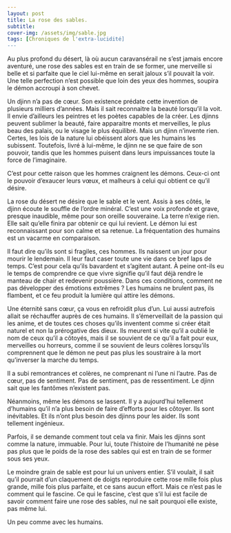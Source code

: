 ```yaml
---
layout: post
title: La rose des sables.
subtitle: 
cover-img: /assets/img/sable.jpg
tags: [Chroniques de l'extra-lucidité]
---
```


Au plus profond du désert, là où aucun caravansérail ne s’est jamais encore aventuré, une rose des sables est en train de se former, une merveille si belle et si parfaite que le ciel lui-même en serait jaloux s’il pouvait la voir. Une telle perfection n’est possible que loin des yeux des hommes, soupira le démon accroupi à son chevet. 

Un djinn n’a pas de cœur. Son existence prédate cette invention de plusieurs milliers d’années. Mais il sait reconnaitre la beauté lorsqu’il la voit. Il envie d’ailleurs les peintres et les poètes capables de la créer. Les djinns peuvent sublimer la beauté, faire apparaitre monts et merveilles, le plus beau des palais, ou le visage le plus équilibré. Mais un djinn n’invente rien. Certes, les lois de la nature lui obéissent alors que les humains les subissent. Toutefois, livré à lui-même, le djinn ne se que faire de son pouvoir, tandis que les hommes puisent dans leurs impuissances toute la force de l’imaginaire.

C’est pour cette raison que les hommes craignent les démons. Ceux-ci ont le pouvoir d’exaucer leurs vœux, et malheurs à celui qui obtient ce qu’il désire.

La rose du désert ne désire que le sable et le vent. Assis à ses côtés, le djinn écoute le souffle de l’ordre minéral. C’est une voix profonde et grave, presque inaudible, même pour son oreille souveraine. La terre n’exige rien. Elle sait qu’elle finira par obtenir ce qui lui revient. Le démon lui est reconnaissant pour son calme et sa retenue. La fréquentation des humains est un vacarme en comparaison.

Il faut dire qu’ils sont si fragiles, ces hommes. Ils naissent un jour pour mourir le lendemain. Il leur faut caser toute une vie dans ce bref laps de temps. C’est pour cela qu’ils bavardent et s’agitent autant. À peine ont-ils eu le temps de comprendre ce que vivre signifie qu’il faut déjà rendre le manteau de chair et redevenir poussière. Dans ces conditions, comment ne pas développer des émotions extrêmes ? Les humains ne brulent pas, ils flambent, et ce feu produit la lumière qui attire les démons.

Une éternité sans cœur, ça vous en refroidit plus d’un. Lui aussi autrefois allait se réchauffer auprès de ces humains. Il s’émerveillait de la passion qui les anime, et de toutes ces choses qu’ils inventent comme si créer était naturel et non la prérogative des dieux.  Ils meurent si vite qu’il a oublié le nom de ceux qu’il a côtoyés, mais il se souvient de ce qu’il a fait pour eux, merveilles ou horreurs, comme il se souvient de leurs colères lorsqu’ils comprennent que le démon ne peut pas plus les soustraire à la mort qu’inverser la marche du temps.

Il a subi remontrances et colères, ne comprenant ni l’une ni l’autre. Pas de cœur, pas de sentiment. Pas de sentiment, pas de ressentiment. Le djinn sait que les fantômes n’existent pas.

Néanmoins, même les démons se lassent. Il y a aujourd’hui tellement d’humains qu’il n’a plus besoin de faire d’efforts pour les côtoyer. Ils sont inévitables. Et ils n’ont plus besoin des djinns pour les aider. Ils sont tellement ingénieux.

Parfois, il se demande comment tout cela va finir. Mais les djinns sont comme la nature, immuable. Pour lui, toute l’histoire de l’humanité ne pèse pas plus que le poids de la rose des sables qui est en train de se former sous ses yeux. 

Le moindre grain de sable est pour lui un univers entier. S’il voulait, il sait qu’il pourrait d’un claquement de doigts reproduire cette rose mille fois plus grande, mille fois plus parfaite, et ce sans aucun effort. Mais ce n’est pas le comment qui le fascine. Ce qui le fascine, c’est que s’il lui est facile de savoir comment faire une rose des sables, nul ne sait pourquoi elle existe, pas même lui.

Un peu comme avec les humains.
